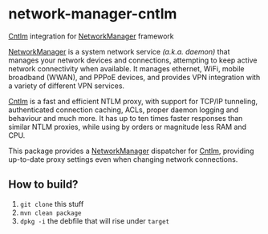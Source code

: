 network-manager-cntlm
=====================

[Cntlm][cntlm] integration for [NetworkManager][nm] framework

[NetworkManager][nm] is a system network service _(a.k.a. daemon)_ that manages your network devices and connections, attempting to keep active network connectivity when available. It manages ethernet, WiFi, mobile broadband (WWAN), and PPPoE devices, and provides VPN integration with a variety of different VPN services.

[Cntlm][cntlm] is a fast and efficient NTLM proxy, with support for TCP/IP tunneling, authenticated connection caching, ACLs, proper daemon logging and behaviour and much more. It has up to ten times faster responses than similar NTLM proxies, while using by orders or magnitude less RAM and CPU.

This package provides a [NetworkManager][nm] dispatcher for [Cntlm][cntlm], providing up-to-date proxy settings even when changing network connections.

How to build?
-------------

1. `git clone` this stuff
2. `mvn clean package`
3. `dpkg -i` the debfile that will rise under `target`

[cntlm]: http://cntlm.sourceforge.net/ "Cntlm Authentication Proxy"
[nm]: https://wiki.gnome.org/Projects/NetworkManager "NetworkManager — network management daemon"
